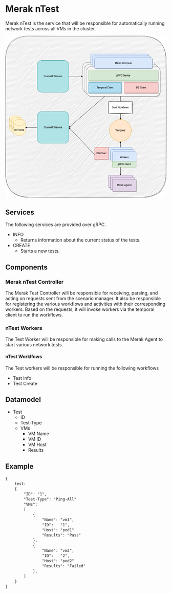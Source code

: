 # Merak nTest

Merak nTest is the service that will be responsible for automatically running network tests across all VMs in the cluster.

![merak test design diagram](../images/merak_compute_design_diagram.png)

## Services

The following services are provided over gRPC.

- INFO
  - Returns information about the current status of the tests.
- CREATE
  - Starts a new tests.

## Components


### Merak nTest Controller

The Merak Test Controller will be responsible for receiving, parsing, and acting on requests sent from the scenario manager. It also be responsible for registering the various
workflows and activities with their corresponding workers.
Based on the requests, it will invoke workers via the temporal client to run the workflows.

### nTest Workers

The Test Worker will be responsible for making calls to the Merak Agent to start various network tests.

#### nTest Worklfows

The Test workers will be responsible for running the following workflows

- Test Info
- Test Create

## Datamodel

- Test
  - ID
  - Test-Type
  - VMs
    - VM Name
    - VM ID
    - VM Host
    - Results

## Example
```
{
    test:
    {
        "ID": "1",
        "Test-Type": "Ping-All"
        "VMs":
        [
            {
                "Name": "vm1",
                "ID":   "1",
                "Host": "pod1"
                "Results": "Pass"
            },
            {
                "Name": "vm2",
                "ID":   "2",
                "Host": "pod2"
                "Results": "Failed"
            },
        ]
    }
}
```